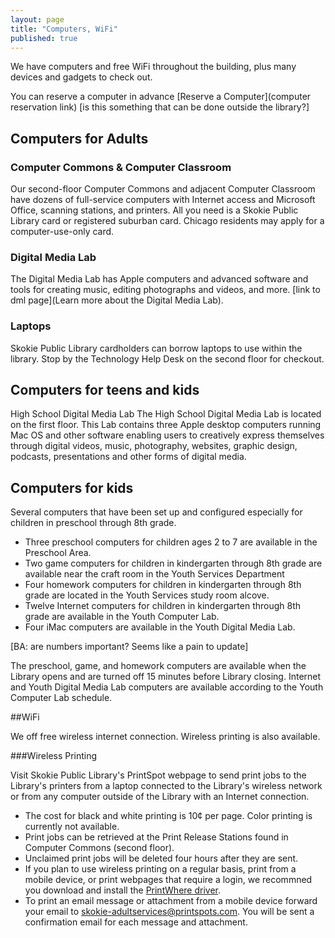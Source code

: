```yaml
---
layout: page
title: "Computers, WiFi"
published: true
---
```


We have computers and free WiFi throughout the building, plus many devices and gadgets to check out. 

You can reserve a computer in advance [Reserve a Computer](computer reservation link)
[is this something that can be done outside the library?]

## Computers for Adults

### Computer Commons & Computer Classroom

Our second-floor Computer Commons and adjacent Computer Classroom have dozens of full-service computers with Internet access and Microsoft Office, scanning stations, and printers. All you need is a Skokie Public Library card or registered suburban card. Chicago residents may apply for a computer-use-only card.

### Digital Media Lab

The Digital Media Lab has Apple computers and advanced software and tools for creating music, editing photographs and videos, and more. [link to dml page](Learn more about the Digital Media Lab).

### Laptops

Skokie Public Library cardholders can borrow laptops to use within the library. Stop by the Technology Help Desk on the second floor for checkout.

## Computers for teens and kids

High School Digital Media Lab
The High School Digital Media Lab is located on the first floor. This Lab contains three Apple desktop computers running Mac OS and other software enabling users to creatively express themselves through digital videos, music, photography, websites, graphic design, podcasts, presentations and other forms of digital media.

## Computers for kids

Several computers that have been set up and configured  especially for children in preschool through 8th grade.

- Three preschool computers for children ages 2 to 7 are available in the Preschool Area.
- Two game computers for children in kindergarten through 8th grade are available near the craft room in the Youth Services Department
- Four homework computers for children in kindergarten through 8th grade are located in  the Youth Services study room alcove.
- Twelve Internet computers for children in kindergarten through 8th grade are available in the Youth Computer Lab.
- Four iMac computers are available in the Youth Digital Media Lab.

[BA: are numbers important? Seems like a pain to update]

The preschool, game, and homework computers are available when the Library opens and are turned off 15 minutes before Library closing. Internet and Youth Digital Media Lab computers are available according to the Youth Computer Lab schedule.

##WiFi

We off free wireless internet connection.  Wireless printing is also available.

###Wireless Printing

Visit Skokie Public Library's PrintSpot webpage to send print jobs to the Library's printers from a laptop connected to the Library's wireless network or from any computer outside of the Library with an Internet connection.

- The cost for black and white printing is 10¢ per page. Color printing is currently not available.
- Print jobs can be retrieved at the Print Release Stations found in Computer Commons (second floor).
- Unclaimed print jobs will be deleted four hours after they are sent.
- If you plan to use wireless printing on a regular basis, print from a mobile device, or print webpages that require a login, we recommned you download and install the [PrintWhere driver](http://www.printeron.com/services-support/downloads.html).
- To print an email message or attachment from a mobile device forward your email to [skokie-adultservices@printspots.com](skokie-adultservices@printspots.com). You will be sent a confirmation email for each message and attachment.